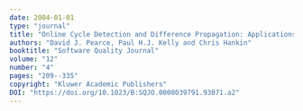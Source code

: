 ```yaml
---
date: 2004-01-01
type: "journal"
title: "Online Cycle Detection and Difference Propagation: Applications to Pointer Analysis"
authors: "David J. Pearce, Paul H.J. Kelly and Chris Hankin"
booktitle: "Software Quality Journal"
volume: "12"
number: "4"
pages: "209--335"
copyright: "Kluwer Academic Publishers"
DOI: "https://doi.org/10.1023/B:SQJO.0000039791.93071.a2"
---
```


